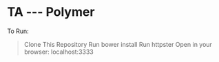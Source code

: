 # TA --- Polymer

To Run:
>	Clone This Repository
>	Run bower install
>	Run httpster
>	Open in your browser: localhost:3333
